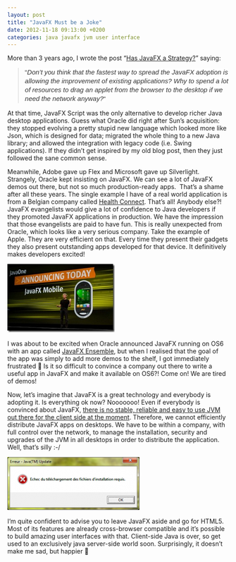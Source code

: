 ```yaml
---
layout: post
title: "JavaFX Must be a Joke"
date: 2012-11-18 09:13:00 +0200
categories: java javafx jvm user interface
---
```


More than 3 years ago, I wrote the post “<a href="http://69.89.31.239/~hildeber/?p=105" target="_blank">Has JavaFX a Strategy?</a>” saying:

> <span style="background-color: white; color: #333333; font-family: Arial, Tahoma, Helvetica, FreeSans, sans-serif; font-size: 15px; line-height: 20px;">“</span><span style="background-color: white; color: #333333; font-family: Arial, Tahoma, Helvetica, FreeSans, sans-serif; font-size: 15px; font-style: italic; line-height: 20px;">Don’t you think that the fastest way to spread the JavaFX adoption is allowing the improvement of existing applications? Why to spend a lot of resources to drag an applet from the browser to the desktop if we need the network anyway?</span><span style="background-color: white; color: #333333; font-family: Arial, Tahoma, Helvetica, FreeSans, sans-serif; font-size: 15px; line-height: 20px;">“</span>


At that time, JavaFX Script was the only alternative to develop richer Java desktop applications. Guess what Oracle did right after Sun’s acquisition: they stopped evolving a pretty stupid new language which looked more like Json, which is designed for data; migrated the whole thing to a new Java library; and allowed the integration with legacy code (i.e. Swing applications). If they didn’t get inspired by my old blog post, then they just followed the sane common sense.

Meanwhile, Adobe gave up Flex and Microsoft gave up Silverlight. Strangely, Oracle kept insisting on JavaFX. We can see a lot of JavaFX demos out there, but not so much production-ready apps.  That’s a shame after all these years. The single example I have of a real world application is from a Belgian company called <a href="http://www.healthconnect.be/" target="_blank">Health Connect</a>. That’s all! Anybody else?! JavaFX evangelists would give a lot of confidence to Java developers if they promoted JavaFX applications in production. We have the impression that those evangelists are paid to have fun. This is really unexpected from Oracle, which looks like a very serious company. Take the example of Apple. They are very efficient on that. Every time they present their gadgets they also present outstanding apps developed for that device. It definitively makes developers excited!

![javafx-mobile.jpg](/images/posts/javafx-mobile.jpg)

I was about to be excited when Oracle announced JavaFX running on OS6 with an app called <a href="http://fxexperience.com/2012/10/javafx-ensemble-in-the-mac-app-store/" target="_blank">JavaFX Ensemble</a>, but when I realised that the goal of the app was simply to add more demos to the shelf, I got immediately frustrated 🙁 Is it so difficult to convince a company out there to write a useful app in JavaFX and make it available on OS6?! Come on! We are tired of demos!

Now, let’s imagine that JavaFX is a great technology and everybody is adopting it. Is everything ok now? Nooooooo! Even if everybody is convinced about JavaFX, <a href="http://www.pcworld.com/article/261843/time_to_give_java_the_boot_.html" target="_blank">there is no stable, reliable and easy to use JVM out there for the client side at the moment</a>. Therefore, we cannot efficiently distribute JavaFX apps on desktops. We have to be within a company, with full control over the network, to manage the installation, security and upgrades of the JVM in all desktops in order to distribute the application. Well, that’s silly :-/

![mise-a-jour-java-error-300x120.png](/images/posts/mise-a-jour-java-error-300x120.png)

I’m quite confident to advise you to leave JavaFX aside and go for HTML5. Most of its features are already cross-browser compatible and it’s possible to build amazing user interfaces with that. Client-side Java is over, so get used to an exclusively java server-side world soon. Surprisingly, it doesn’t make me sad, but happier 🙂
